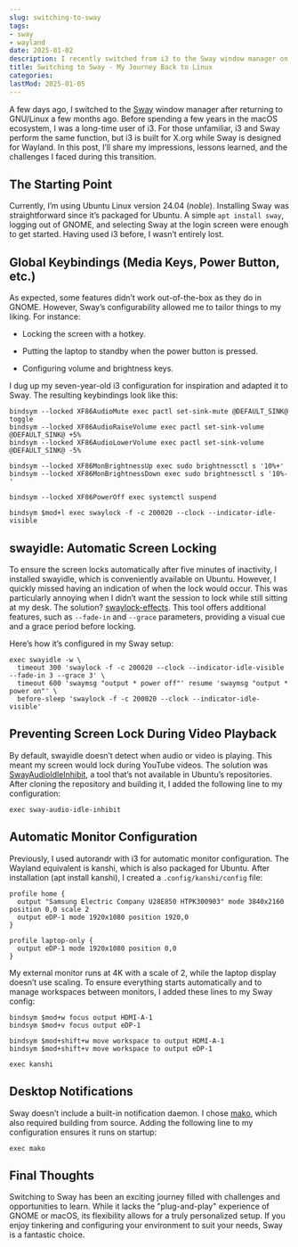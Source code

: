 ```yaml
---
slug: switching-to-sway
tags:
- sway
- wayland
date: 2025-01-02
description: I recently switched from i3 to the Sway window manager on Ubuntu Linux 24.04, exploring its flexibility and learning to configure it for my needs. I customized keybindings, set up tools like swayidle and swaylock-effects for screen locking, and used kanshi for monitor management and mako for notifications. While it required more manual effort than GNOME or macOS, the result is a highly personalized and functional setup.
title: Switching to Sway - My Journey Back to Linux
categories:
lastMod: 2025-01-05
---
```

A few days ago, I switched to the [Sway](https://swaywm.org/) window manager after returning to GNU/Linux a few months ago. Before spending a few years in the macOS ecosystem, I was a long-time user of i3. For those unfamiliar, i3 and Sway perform the same function, but i3 is built for X.org while Sway is designed for Wayland. In this post, I’ll share my impressions, lessons learned, and the challenges I faced during this transition.

## The Starting Point

Currently, I’m using Ubuntu Linux version 24.04 (*noble*). Installing Sway was straightforward since it’s packaged for Ubuntu. A simple `apt install sway`, logging out of GNOME, and selecting Sway at the login screen were enough to get started. Having used i3 before, I wasn’t entirely lost.

## Global Keybindings (Media Keys, Power Button, etc.)

As expected, some features didn’t work out-of-the-box as they do in GNOME. However, Sway’s configurability allowed me to tailor things to my liking. For instance:

  + Locking the screen with a hotkey.

  + Putting the laptop to standby when the power button is pressed.

  + Configuring volume and brightness keys.

I dug up my seven-year-old i3 configuration for inspiration and adapted it to Sway. The resulting keybindings look like this:

```
bindsym --locked XF86AudioMute exec pactl set-sink-mute @DEFAULT_SINK@ toggle
bindsym --locked XF86AudioRaiseVolume exec pactl set-sink-volume @DEFAULT_SINK@ +5%
bindsym --locked XF86AudioLowerVolume exec pactl set-sink-volume @DEFAULT_SINK@ -5%

bindsym --locked XF86MonBrightnessUp exec sudo brightnessctl s '10%+'
bindsym --locked XF86MonBrightnessDown exec sudo brightnessctl s '10%-'

bindsym --locked XF86PowerOff exec systemctl suspend

bindsym $mod+l exec swaylock -f -c 200020 --clock --indicator-idle-visible
```

## swayidle: Automatic Screen Locking

To ensure the screen locks automatically after five minutes of inactivity, I installed swayidle, which is conveniently available on Ubuntu. However, I quickly missed having an indication of when the lock would occur. This was particularly annoying when I didn’t want the session to lock while still sitting at my desk. The solution? [swaylock-effects](https://github.com/mortie/swaylock-effects). This tool offers additional features, such as `--fade-in` and `--grace` parameters, providing a visual cue and a grace period before locking.

Here’s how it’s configured in my Sway setup:

```
exec swayidle -w \
  timeout 300 'swaylock -f -c 200020 --clock --indicator-idle-visible --fade-in 3 --grace 3' \
  timeout 600 'swaymsg "output * power off"' resume 'swaymsg "output * power on"' \
  before-sleep 'swaylock -f -c 200020 --clock --indicator-idle-visible'
```

## Preventing Screen Lock During Video Playback

By default, swayidle doesn’t detect when audio or video is playing. This meant my screen would lock during YouTube videos. The solution was [SwayAudioIdleInhibit](https://github.com/ErikReider/SwayAudioIdleInhibit), a tool that’s not available in Ubuntu’s repositories. After cloning the repository and building it, I added the following line to my configuration:

```
exec sway-audio-idle-inhibit
```

## Automatic Monitor Configuration

Previously, I used autorandr with i3 for automatic monitor configuration. The Wayland equivalent is kanshi, which is also packaged for Ubuntu. After installation (apt install kanshi), I created a `.config/kanshi/config` file:

```
profile home {
  output "Samsung Electric Company U28E850 HTPK300903" mode 3840x2160 position 0,0 scale 2
  output eDP-1 mode 1920x1080 position 1920,0
}

profile laptop-only {
  output eDP-1 mode 1920x1080 position 0,0
}
```


My external monitor runs at 4K with a scale of 2, while the laptop display doesn’t use scaling. To ensure everything starts automatically and to manage workspaces between monitors, I added these lines to my Sway config:

```
bindsym $mod+w focus output HDMI-A-1
bindsym $mod+v focus output eDP-1

bindsym $mod+shift+w move workspace to output HDMI-A-1
bindsym $mod+shift+v move workspace to output eDP-1

exec kanshi
```

## Desktop Notifications

Sway doesn’t include a built-in notification daemon. I chose [mako](https://github.com/emersion/mako), which also required building from source. Adding the following line to my configuration ensures it runs on startup:

```
exec mako
```

## Final Thoughts

Switching to Sway has been an exciting journey filled with challenges and opportunities to learn. While it lacks the "plug-and-play" experience of GNOME or macOS, its flexibility allows for a truly personalized setup. If you enjoy tinkering and configuring your environment to suit your needs, Sway is a fantastic choice.
